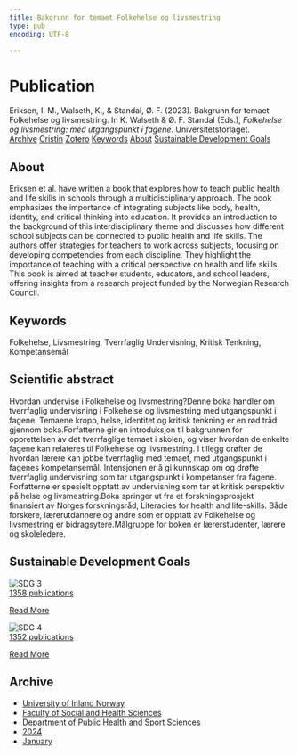 ```yaml
---
title: Bakgrunn for temaet Folkehelse og livsmestring
type: pub
encoding: UTF-8

---
```

<h1>Publication</h1>
<article id="csl-bib-container-RETRN44F" class="csl-bib-container">
  <div class="csl-bib-body"> <div class="csl-entry">Eriksen, I. M., Walseth, K., &#38; Standal, Ø. F. (2023). Bakgrunn for temaet Folkehelse og livsmestring. In K. Walseth &#38; Ø. F. Standal (Eds.), <i>Folkehelse og livsmestring: med utgangspunkt i fagene</i>. Universitetsforlaget.</div> </div>
  <div class="csl-bib-buttons">
    <a href="#taxonomy-article-RETRN44F" alt="archive" class="csl-bib-button">Archive</a>
    <a href="https://app.cristin.no/results/show.jsf?id=2228116" alt="Cristin" class="csl-bib-button">Cristin</a>
    <a href="http://zotero.org/groups/5881554/items/RETRN44F" alt="Zotero" class="csl-bib-button">Zotero</a>
    <a href="#keywords-article-RETRN44F" alt="keywords" class="csl-bib-button">Keywords</a>
    <a href="#about-article-RETRN44F" alt="about_pub" class="csl-bib-button">About</a>
    <a href="#sdg-article-RETRN44F" alt="sdg" class="csl-bib-button">Sustainable Development Goals</a>
  </div>
  <div id="csl-bib-meta-container-RETRN44F"></div>
</article>
<div id="csl-bib-meta-RETRN44F" class="csl-bib-meta">
  <article id="about-article-RETRN44F" class="about_pub-article">
    <h1>About</h1>
    Eriksen et al. have written a book that explores how to teach public health and life skills in schools through a multidisciplinary approach. The book emphasizes the importance of integrating subjects like body, health, identity, and critical thinking into education. It provides an introduction to the background of this interdisciplinary theme and discusses how different school subjects can be connected to public health and life skills. The authors offer strategies for teachers to work across subjects, focusing on developing competencies from each discipline. They highlight the importance of teaching with a critical perspective on health and life skills. This book is aimed at teacher students, educators, and school leaders, offering insights from a research project funded by the Norwegian Research Council.
  </article>
  <article id="keywords-article-RETRN44F" class="keywords-article">
    <h1>Keywords</h1>
    Folkehelse, Livsmestring, Tverrfaglig Undervisning, Kritisk Tenkning, Kompetansemål
  </article>
  <article id="abstract-article-RETRN44F" class="abstract-article">
    <h1>Scientific abstract</h1>
    Hvordan undervise i Folkehelse og livsmestring?Denne boka handler om tverrfaglig undervisning i Folkehelse og livsmestring med utgangspunkt i fagene. Temaene kropp, helse, identitet og kritisk tenkning er en rød tråd gjennom boka.Forfatterne gir en introduksjon til bakgrunnen for opprettelsen av det tverrfaglige temaet i skolen, og viser hvordan de enkelte fagene kan relateres til Folkehelse og livsmestring. I tillegg drøfter de hvordan lærere kan jobbe tverrfaglig med temaet, med utgangspunkt i fagenes kompetansemål. Intensjonen er å gi kunnskap om og drøfte tverrfaglig undervisning som tar utgangspunkt i kompetanser fra fagene. Forfatterne er spesielt opptatt av undervisning som tar et kritisk perspektiv på helse og livsmestring.Boka springer ut fra et forskningsprosjekt finansiert av Norges forskningsråd, Literacies for health and life-skills. Både forskere, lærerutdannere og andre som er opptatt av Folkehelse og livsmestring er bidragsytere.Målgruppe for boken er lærerstudenter, lærere og skoleledere.
  </article>
  <article id="sdg-article-RETRN44F" class="sdg-article">
    <h1>Sustainable Development Goals</h1>
    <div class="sdg-container"><div id="sdg3" class="sdg">
        <img src="{{< params subfolder >}}images/sdg/sdg03_en.png" class="image" alt="SDG 3">
        <div class="sdg-overlay">
          <a href="/en/archive/?key=?sdg=3#archive" class="sdg-publication-count"><span>1358</span> publications</a>
          <p><a href="https://sdgs.un.org/goals/goal3" class="sdg-read-more">Read More</a></p>
        </div>
      </div> <div id="sdg4" class="sdg">
        <img src="{{< params subfolder >}}images/sdg/sdg04_en.png" class="image" alt="SDG 4">
        <div class="sdg-overlay">
          <a href="/en/archive/?key=?sdg=4#archive" class="sdg-publication-count"><span>1352</span> publications</a>
          <p><a href="https://sdgs.un.org/goals/goal4" class="sdg-read-more">Read More</a></p>
        </div>
      </div></div>
  </article>
  <article id="taxonomy-article-RETRN44F" class="taxonomy-article">
    <h1>Archive</h1>
    <ul>
      <li>
        <a href="/en/archive/?key=3DCRN523">University of Inland Norway</a>
      </li>
      <li>
        <a href="/en/archive/?key=IDKFS3MX">Faculty of Social and Health Sciences</a>
      </li>
      <li>
        <a href="/en/archive/?key=FJXE3Z8X">Department of Public Health and Sport Sciences</a>
      </li>
      <li>
        <a href="/en/archive/?key=DLUBDP8T">2024</a>
      </li>
      <li>
        <a href="/en/archive/?key=3Y6TNBSU">January</a>
      </li>
    </ul>
  </article>
</div>
